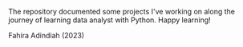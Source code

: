 The repository documented some projects I've working on along the journey of learning data analyst with Python. Happy learning!

Fahira Adindiah (2023)